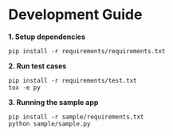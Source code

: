 # Development Guide

**1. Setup dependencies**

```shell
pip install -r requirements/requirements.txt
```

**2. Run test cases**

```shell
pip install -r requirements/test.txt
tox -e py
```

**3. Running the sample app**

```shell
pip install -r sample/requirements.txt
python sample/sample.py
```
